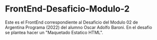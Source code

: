# FrontEnd-Desaficio-Modulo-2
Este es el FrontEnd correspondiente al Desaficio del Modulo 02 de Argentina Programa (2022) del alumno Oscar Adolfo Baroni.
En el desafio se plantea hacer un "Maquetado Estatico HTML".
